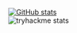 [![GitHub stats](https://github-readme-stats.vercel.app/api?username=Vitriol1744&show_icons=true&theme=dark&count_private=true)](https://github.com/Vitriol1744/)<br>
![tryhackme stats](https://raw.githubusercontent.com/Vitriol1744/Vitriol1744/master/assets/thm_propic.png)
